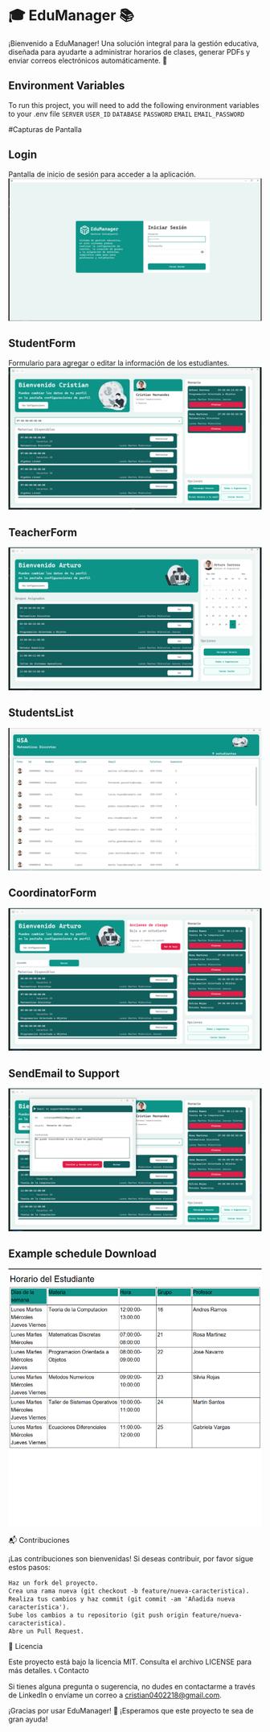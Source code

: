 # 🎓 EduManager 📚
¡Bienvenido a EduManager! Una solución integral para la gestión educativa, diseñada para ayudarte a administrar horarios de clases, generar PDFs y enviar correos electrónicos automáticamente. 🌟
## Environment Variables

To run this project, you will need to add the following environment variables to your .env file
`SERVER`
`USER_ID`
`DATABASE`
`PASSWORD`
`EMAIL`
`EMAIL_PASSWORD`

#Capturas de Pantalla

## Login
Pantalla de inicio de sesión para acceder a la aplicación.
![loginImage](https://github.com/cr1st1anhernandez/EduManager/blob/main/screenshot/login.png)
## StudentForm
Formulario para agregar o editar la información de los estudiantes.
![studentFormImage](https://github.com/cr1st1anhernandez/EduManager/blob/main/screenshot/studentForm.png)
## TeacherForm
![teacherFormImage](https://github.com/cr1st1anhernandez/EduManager/blob/main/screenshot/teacherForm.png)
## StudentsList
![studentsListImage](https://github.com/cr1st1anhernandez/EduManager/blob/main/screenshot/studentsList.png)
## CoordinatorForm
![coordinatorFormImage](https://github.com/cr1st1anhernandez/EduManager/blob/main/screenshot/coordinatorForm.png)
## SendEmail to Support
![sendEmailToSupport](https://github.com/cr1st1anhernandez/EduManager/blob/main/screenshot/email.png)
## Example schedule Download
![scheduleExampleDownload](https://github.com/cr1st1anhernandez/EduManager/blob/main/screenshot/schedule.png)

📬 Contribuciones

¡Las contribuciones son bienvenidas! Si deseas contribuir, por favor sigue estos pasos:

    Haz un fork del proyecto.
    Crea una rama nueva (git checkout -b feature/nueva-caracteristica).
    Realiza tus cambios y haz commit (git commit -am 'Añadida nueva característica').
    Sube los cambios a tu repositorio (git push origin feature/nueva-caracteristica).
    Abre un Pull Request.

📄 Licencia

Este proyecto está bajo la licencia MIT. Consulta el archivo LICENSE para más detalles.
📞 Contacto

Si tienes alguna pregunta o sugerencia, no dudes en contactarme a través de LinkedIn o envíame un correo a cristian0402218@gmail.com.

¡Gracias por usar EduManager! 🎉 ¡Esperamos que este proyecto te sea de gran ayuda!
